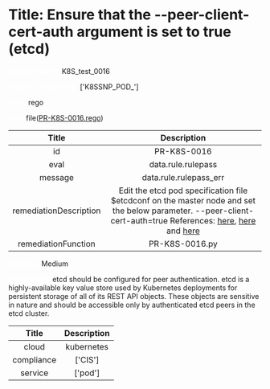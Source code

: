 



# Title: Ensure that the --peer-client-cert-auth argument is set to true (etcd)


***<font color="white">Master Test Id:</font>*** K8S_test_0016

***<font color="white">Master Snapshot Id:</font>*** ['K8SSNP_POD_']

***<font color="white">type:</font>*** rego

***<font color="white">rule:</font>*** file([PR-K8S-0016.rego])  
  
  
  
  

|Title|Description|
| :---: | :---: |
|id|PR-K8S-0016|
|eval|data.rule.rulepass|
|message|data.rule.rulepass_err|
|remediationDescription|Edit the etcd pod specification file $etcdconf on the master node and set the below parameter. --peer-client-cert-auth=true References: <a href='https://coreos.com/etcd/docs/latest/op-guide/security.html' target='_blank'>here</a>, <a href='https://kubernetes.io/docs/admin/etcd/' target='_blank'>here</a> and <a href='https://coreos.com/etcd/docs/latest/op-guide/configuration.html#peer-client-cert-auth' target='_blank'>here</a>|
|remediationFunction|PR-K8S-0016.py|


***<font color="white">Severity:</font>*** Medium

***<font color="white">Description:</font>***  etcd should be configured for peer authentication. etcd is a highly-available key value store used by Kubernetes deployments for persistent storage of all of its REST API objects. These objects are sensitive in nature and should be accessible only by authenticated etcd peers in the etcd cluster.  
  
  

|Title|Description|
| :---: | :---: |
|cloud|kubernetes|
|compliance|['CIS']|
|service|['pod']|



[PR-K8S-0016.rego]: https://github.com/prancer-io/prancer-compliance-test/tree/master/kubernetes/cloud/PR-K8S-0016.rego
